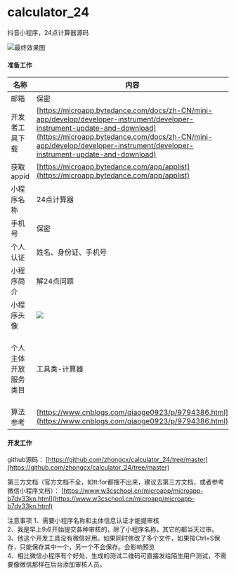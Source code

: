 # calculator_24
抖音小程序，24点计算器源码

![最终效果图](https://upload-images.jianshu.io/upload_images/11217637-07de6f97eed38662.png?imageMogr2/auto-orient/strip%7CimageView2/2/w/1240)


#### 准备工作
名称|内容|功能描述
---|---|---
邮箱|保密|用于注册
开发者工具下载|[https://microapp.bytedance.com/docs/zh-CN/mini-app/develop/developer-instrument/developer-instrument-update-and-download](https://microapp.bytedance.com/docs/zh-CN/mini-app/develop/developer-instrument/developer-instrument-update-and-download)|用于开发小程序
获取appid|[https://microapp.bytedance.com/app/applist](https://microapp.bytedance.com/app/applist)|创建个人/企业
小程序名称|24点计算器|必填 不能重复
手机号|保密|用于收短信验证码
个人认证|姓名、身份证、手机号|个人主体不支持流量主与支付
小程序简介|解24点问题|基本信息完善
小程序头像|![](https://upload-images.jianshu.io/upload_images/11217637-4d7d4880d53be04f.png?imageMogr2/auto-orient/strip%7CimageView2/2/w/1240)|在这个网站是自动生成的logo  [http://www.uugai.com/](http://www.uugai.com/)
个人主体开放服务类目|工具类-计算器|[https://microapp.bytedance.com/docs/zh-CN/mini-app/operation/mini-app-operation-rules/open-service-catalog/individual-service-category](https://microapp.bytedance.com/docs/zh-CN/mini-app/operation/mini-app-operation-rules/open-service-catalog/individual-service-category)
算法参考|[https://www.cnblogs.com/qiaoge0923/p/9794386.html](https://www.cnblogs.com/qiaoge0923/p/9794386.html)|原型图都省了

#### 开发工作
github源码：
[https://github.com/zhongcx/calculator_24/tree/master](https://github.com/zhongcx/calculator_24/tree/master)

第三方文档（官方文档不全，如tt:for都搜不出来，建议去第三方文档，或者参考微信小程序文档）：
[https://www.w3cschool.cn/microapp/microapp-b7dv33kn.html](https://www.w3cschool.cn/microapp/microapp-b7dv33kn.html)

注意事项
1、需要小程序名称和主体信息认证才能提审核<br/>2、我是早上9点开始提交各种审核的，除了小程序名称，其它的都当天过审。<br/>3、他这个开发工具没有微信好用。如果同时修改了多个文件，如果按Ctrl+S保存，只能保存其中一个，另一个不会保存。会影响预览<br/>4、相比微信小程序有个好处，生成的测试二维码可直接发给陌生用户测试，不需要像微信那样在后台添加审核人员。



